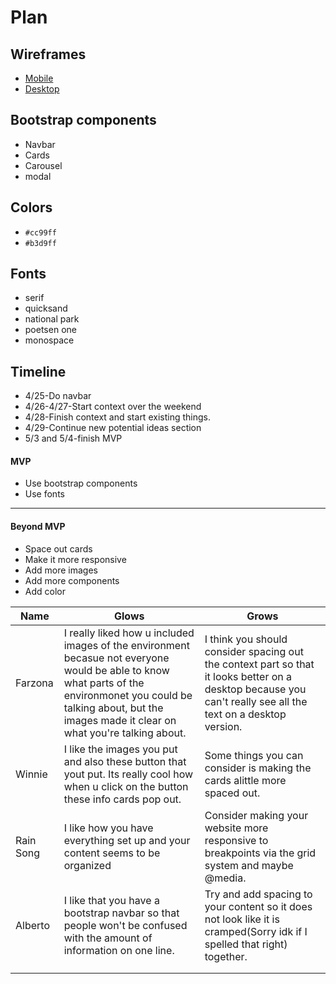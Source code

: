 # Plan

## Wireframes
* [Mobile](https://wireframe.cc/BcqdGw)
* [Desktop](https://wireframe.cc/d3JJPu)

## Bootstrap components
* Navbar
* Cards
* Carousel
* modal
## Colors
* `#cc99ff`
* `#b3d9ff`

## Fonts
* serif
* quicksand
* national park
* poetsen one
* monospace

## Timeline
* 4/25-Do navbar
* 4/26-4/27-Start context over the weekend
* 4/28-Finish context and start existing things.
* 4/29-Continue new potential ideas section
* 5/3 and 5/4-finish MVP

#### MVP

* Use bootstrap components
* Use fonts

---

#### Beyond MVP

* Space out cards
* Make it more responsive
* Add more images
* Add more components
* Add color










| Name | Glows | Grows |
| -------- | ------- | ------- |
| Farzona  |I really liked how u included images of the environment becasue not everyone would be able to know what parts of the environmonet you could be talking about, but the images made it clear on what you're talking about.   | I think you should consider spacing out the context part so that it looks better on a desktop because you can't really see all the text on a desktop version.
|Winnie  |I like the images you put and also these button that yout put. Its really cool how when u click on the button these info cards pop out.   |Some things you can consider is making the cards alittle more spaced out.
| Rain Song  | I like how you have everything set up and your content seems to be organized | Consider making your website more responsive to breakpoints via the grid system and maybe @media.
| Alberto | I like that you have a bootstrap navbar so that people won't be confused with the amount of information on one line.  | Try and add spacing to your content so it does not look like it is cramped(Sorry idk if I spelled that right) together.
|   |   |
|   |   |


